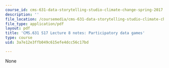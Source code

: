 ```yaml
---
course_id: cms-631-data-storytelling-studio-climate-change-spring-2017
description: ''
file_location: /coursemedia/cms-631-data-storytelling-studio-climate-change-spring-2017/3a7e12e3ffb049c615efe4dcc56c17bd_MITCMS_631s17_lec8_games_nt.pdf
file_type: application/pdf
layout: pdf
title: 'CMS.631 S17 Lecture 8 notes: Participatory data games'
type: course
uid: 3a7e12e3ffb049c615efe4dcc56c17bd

---
```

None